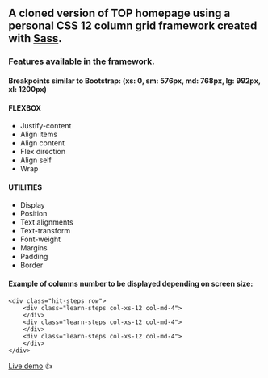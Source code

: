 ## A cloned version of TOP homepage using a personal **CSS 12 column grid framework** created with [Sass](https://sass-lang.com/).


 
### Features available in the framework. 

 
#### Breakpoints similar to Bootstrap: (xs: 0, sm: 576px, md: 768px, lg: 992px, xl: 1200px)

 
#### FLEXBOX

- Justify-content
- Align items
- Align content
- Flex direction
- Align self
- Wrap

 
#### UTILITIES

- Display
- Position
- Text alignments
- Text-transform
- Font-weight
- Margins
- Padding
- Border

 
#### Example of columns number to be displayed depending on screen size:

```
<div class="hit-steps row">
	<div class="learn-steps col-xs-12 col-md-4">
	</div>
	<div class="learn-steps col-xs-12 col-md-4">
	</div>
	<div class="learn-steps col-xs-12 col-md-4">
	</div>
</div>
```

[Live demo](https://adrianbanu.github.ioGrid-framework) :thumbsup: